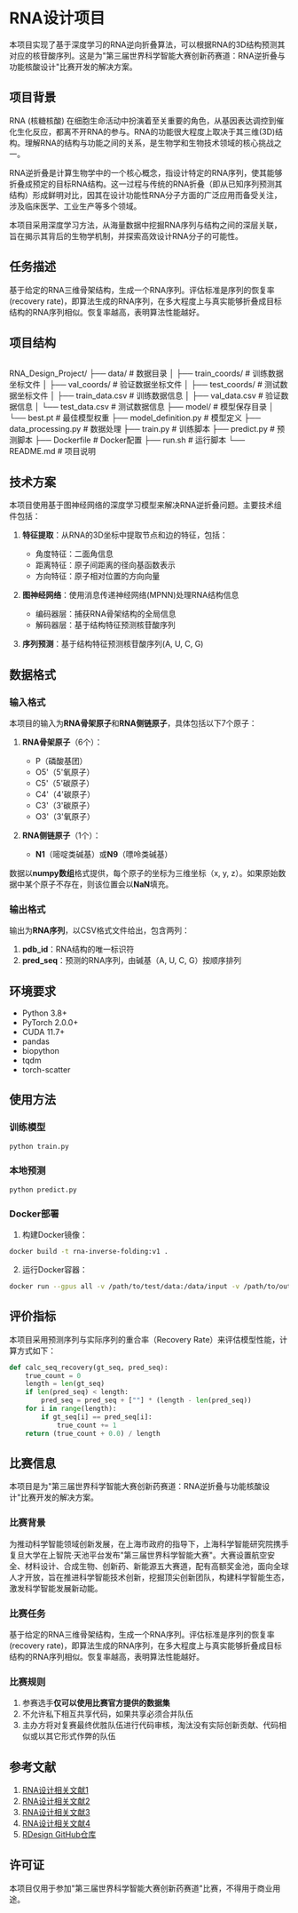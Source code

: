 # RNA设计项目

本项目实现了基于深度学习的RNA逆向折叠算法，可以根据RNA的3D结构预测其对应的核苷酸序列。这是为"第三届世界科学智能大赛创新药赛道：RNA逆折叠与功能核酸设计"比赛开发的解决方案。

## 项目背景

RNA (核糖核酸) 在细胞生命活动中扮演着至关重要的角色，从基因表达调控到催化生化反应，都离不开RNA的参与。RNA的功能很大程度上取决于其三维(3D)结构。理解RNA的结构与功能之间的关系，是生物学和生物技术领域的核心挑战之一。

RNA逆折叠是计算生物学中的一个核心概念，指设计特定的RNA序列，使其能够折叠成预定的目标RNA结构。这一过程与传统的RNA折叠（即从已知序列预测其结构）形成鲜明对比，因其在设计功能性RNA分子方面的广泛应用而备受关注，涉及临床医学、工业生产等多个领域。

本项目采用深度学习方法，从海量数据中挖掘RNA序列与结构之间的深层关联，旨在揭示其背后的生物学机制，并探索高效设计RNA分子的可能性。

## 任务描述

基于给定的RNA三维骨架结构，生成一个RNA序列。评估标准是序列的恢复率(recovery rate)，即算法生成的RNA序列，在多大程度上与真实能够折叠成目标结构的RNA序列相似。恢复率越高，表明算法性能越好。

## 项目结构

```markdown:f:\3rd-World-AI4S_Y2025\02-Innovative-Drugs\RNA_Design_Project\README.md

```
RNA_Design_Project/
├── data/                  # 数据目录
│   ├── train_coords/      # 训练数据坐标文件
│   ├── val_coords/        # 验证数据坐标文件
│   ├── test_coords/       # 测试数据坐标文件
│   ├── train_data.csv     # 训练数据信息
│   ├── val_data.csv       # 验证数据信息
│   └── test_data.csv      # 测试数据信息
├── model/                 # 模型保存目录
│   └── best.pt            # 最佳模型权重
├── model_definition.py    # 模型定义
├── data_processing.py     # 数据处理
├── train.py               # 训练脚本
├── predict.py             # 预测脚本
├── Dockerfile             # Docker配置
├── run.sh                 # 运行脚本
└── README.md              # 项目说明


## 技术方案

本项目使用基于图神经网络的深度学习模型来解决RNA逆折叠问题。主要技术组件包括：

1. **特征提取**：从RNA的3D坐标中提取节点和边的特征，包括：
   - 角度特征：二面角信息
   - 距离特征：原子间距离的径向基函数表示
   - 方向特征：原子相对位置的方向向量

2. **图神经网络**：使用消息传递神经网络(MPNN)处理RNA结构信息
   - 编码器层：捕获RNA骨架结构的全局信息
   - 解码器层：基于结构特征预测核苷酸序列

3. **序列预测**：基于结构特征预测核苷酸序列(A, U, C, G)

## 数据格式

### 输入格式

本项目的输入为**RNA骨架原子**和**RNA侧链原子**，具体包括以下7个原子：

1. **RNA骨架原子**（6个）：
   - P（磷酸基团）
   - O5'（5'氧原子）
   - C5'（5'碳原子）
   - C4'（4'碳原子）
   - C3'（3'碳原子）
   - O3'（3'氧原子）

2. **RNA侧链原子**（1个）：
   - **N1**（嘧啶类碱基）或**N9**（嘌呤类碱基）

数据以**numpy数组**格式提供，每个原子的坐标为三维坐标（x, y, z）。如果原始数据中某个原子不存在，则该位置会以**NaN**填充。

### 输出格式

输出为**RNA序列**，以CSV格式文件给出，包含两列：
1. **pdb_id**：RNA结构的唯一标识符
2. **pred_seq**：预测的RNA序列，由碱基（A, U, C, G）按顺序排列

## 环境要求

- Python 3.8+
- PyTorch 2.0.0+
- CUDA 11.7+
- pandas
- biopython
- tqdm
- torch-scatter

## 使用方法

### 训练模型

```bash
python train.py
```
### 本地预测
```
python predict.py
```

### Docker部署

1. 构建Docker镜像：

```bash
docker build -t rna-inverse-folding:v1 .
```

2. 运行Docker容器：

```bash
docker run --gpus all -v /path/to/test/data:/data/input -v /path/to/output:/data/output rna-inverse-folding:v1
```

## 评价指标

本项目采用预测序列与实际序列的重合率（Recovery Rate）来评估模型性能，计算方式如下：

```python
def calc_seq_recovery(gt_seq, pred_seq):
    true_count = 0
    length = len(gt_seq)
    if len(pred_seq) < length:
        pred_seq = pred_seq + [""] * (length - len(pred_seq))
    for i in range(length):
        if gt_seq[i] == pred_seq[i]:
            true_count += 1
    return (true_count + 0.0) / length
```

## 比赛信息

本项目是为"第三届世界科学智能大赛创新药赛道：RNA逆折叠与功能核酸设计"比赛开发的解决方案。

### 比赛背景

为推动科学智能领域创新发展，在上海市政府的指导下，上海科学智能研究院携手复旦大学在上智院·天池平台发布"第三届世界科学智能大赛"。大赛设置航空安全、材料设计、合成生物、创新药、新能源五大赛道，配有高额奖金池，面向全球人才开放，旨在推进科学智能技术创新，挖掘顶尖创新团队，构建科学智能生态，激发科学智能发展新动能。

### 比赛任务

基于给定的RNA三维骨架结构，生成一个RNA序列。评估标准是序列的恢复率(recovery rate)，即算法生成的RNA序列，在多大程度上与真实能够折叠成目标结构的RNA序列相似。恢复率越高，表明算法性能越好。

### 比赛规则

1. 参赛选手**仅可以使用比赛官方提供的数据集**
2. 不允许私下相互共享代码，如果共享必须合并队伍
3. 主办方将对复赛最终优胜队伍进行代码审核，淘汰没有实际创新贡献、代码相似或以其它形式作弊的队伍

## 参考文献

1. [RNA设计相关文献1](https://pmc.ncbi.nlm.nih.gov/articles/PMC3692061/)
2. [RNA设计相关文献2](https://pmc.ncbi.nlm.nih.gov/articles/PMC4191386/)
3. [RNA设计相关文献3](https://pmc.ncbi.nlm.nih.gov/articles/PMC7856060/)
4. [RNA设计相关文献4](https://academic.oup.com/bib/article/19/2/350/2666340?login=false)
5. [RDesign GitHub仓库](https://github.com/A4Bio/RDesign)

## 许可证

本项目仅用于参加"第三届世界科学智能大赛创新药赛道"比赛，不得用于商业用途。